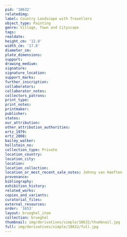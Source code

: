 ```yaml
---
pid: '18632'
relatedimg: 
label: Country Landscape with Travellers
object_type: Painting
genre: Village, Town and Cityscape
tags: 
realdate: 
height_cm: '12.8'
width_cm: '17.8'
diameter_cm: 
plate_dimensions: 
support: 
drawing_medium: 
signature: 
signature_location: 
support_marks: 
further_inscription: 
collaborators: 
collaborator_notes: 
collectors_patrons: 
print_type: 
print_notes: 
printmaker: 
publisher: 
states: 
our_attribution: 
other_attribution_authorities: 
ertz_1979: 
ertz_2008: 
bailey_walker: 
hollstein_no: 
collection_type: Private
location_country: 
location_city: 
location: 
location_collection: 
location_or_most_recent_sale_notes: Johnny van Haeften
provenance: 
bibliography: 
exhibition_history: 
related_works: 
copies_and_variants: 
curatorial_files: 
external_resources: 
order: '1653'
layout: brueghel_item
collection: brueghel
thumbnail: img/derivatives/simple/18632/thumbnail.jpg
full: img/derivatives/simple/18632/full.jpg
---
```

